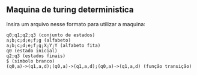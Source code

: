 ## Maquina de turing deterministica

Insira um arquivo nesse formato para utilizar a maquina:
```
q0;q1;q2;q3 (conjunto de estados)
a;b;c;d;e;f;g (alfabeto)
a;b;c;d;e;f;g;X;Y;Y (alfabeto fita)
q0 (estado inicial)
q2;q3 (estados finais)
$ (simbolo branco)
(q0,a)->(q1,a,d);(q0,a)->(q1,a,d);(q0,a)->(q1,a,d) (função transição)
```